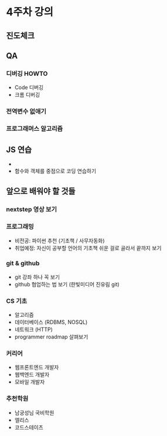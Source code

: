 # 4주차 강의

## 진도체크

## QA

### 디버깅 HOWTO

- Code 디버깅
- 크롬 디버깅

### 전역변수 없애기

### 프로그래머스 알고리즘

## JS 연습

- 
- 함수와 객체를 중점으로 코딩 연습하기

## 앞으로 배워야 할 것들

### nextstep 영상 보기

### 프로그래밍

- 비전공: 파이썬 추천 (기초책 / 사무자동화)
- 취업예정: 자신이 공부할 언어의 기초책 쉬운 걸로 골라서 끝까지 보기

### git & github

- git 강좌 하나 꼭 보기
- github 협업하는 법 보기 (한빛미디어 진유림 git)

### CS 기초

- 알고리즘
- 데이터베이스 (RDBMS, NOSQL)
- 네트워크 (HTTP)
- programmer roadmap 살펴보기

### 커리어

- 웹프론트엔드 개발자
- 웹백엔드 개발자
- 모바일 개발자

### 추천학원

- 남궁성님 국비학원
- 엘리스
- 코드스테이츠